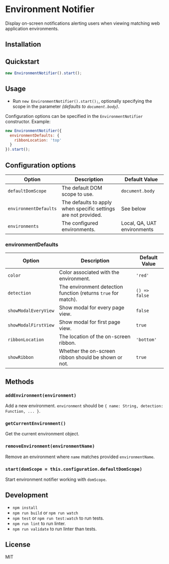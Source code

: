 # Environment Notifier

Display on-screen notifications alerting users when viewing matching web application environments.

## Installation

<!--
```
npm install environment-notifier
```

Or, load this script manually: [https://unpkg.com/environment-notifier@latest/lib/environment-notifier.min.js](https://unpkg.com/environment-notifier@latest/lib/environment-notifier.min.js) -- This targets the latest version, which may include breaking changes for major version updates. A specific version can be targeted to avoid potential breaking changes. See [https://unpkg.com](https://unpkg.com) for more information.
-->

## Quickstart

```javascript
new EnvironmentNotifier().start();
```

## Usage

- Run `new EnvironmentNotifier().start();`, optionally specifying the scope in the parameter *(defaults to `document.body`)*.

Configuration options can be specified in the `EnvironmentNotifier` constructor. Example:

```javascript
new EnvironmentNotifier({
  environmentDefaults: {
    ribbonLocation: 'top'
  }
}).start();
```

## Configuration options

| Option                | Description                                                               | Default Value |
| --------------------- | ------------------------------------------------------------------------- | ------------- |
| `defaultDomScope`     | The default DOM scope to use.                                             | `document.body` |
| `environmentDefaults` | The defaults to apply when specific settings are not provided.            | See below |
| `environments`        | The configured environments.                                              | Local, QA, UAT environments |

### environmentDefaults

| Option                | Description                                                               | Default Value |
| --------------------- | ------------------------------------------------------------------------- | ------------- |
| `color`               | Color associated with the environment.                                    | `'red'` |
| `detection`           | The environment detection function (returns `true` for match).            | `() => false` |
| `showModalEveryView`  | Show modal for every page view.                                           | `false` |
| `showModalFirstView`  | Show modal for first page view.                                           | `true` |
| `ribbonLocation`      | The location of the on-screen ribbon.                                     | `'bottom'` |
| `showRibbon`          | Whether the on-screen ribbon should be shown or not.                      | `true` |

## Methods

### `addEnvironment(environment)`

Add a new environment. `environment` should be `{ name: String, detection: Function, ... }`.

### `getCurrentEnvironment()`

Get the current environment object.

### `removeEnvironment(environmentName)`

Remove an environment where `name` matches provided `environmentName`.

### `start(domScope = this.configuration.defaultDomScope)`

Start environment notifier working with `domScope`.

## Development

- `npm install`
- `npm run build` or `npm run watch`
- `npm test` or `npm run test:watch` to run tests.
- `npm run lint` to run linter.
- `npm run validate` to run linter than tests.

## License

MIT
